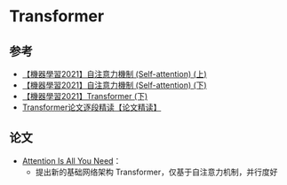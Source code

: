 # Transformer

## 参考

* [【機器學習2021】自注意力機制 (Self-attention) (上)](https://www.youtube.com/watch?v=hYdO9CscNes&list=PLJV_el3uVTsMhtt7_Y6sgTHGHp1Vb2P2J&index=10)
* [【機器學習2021】自注意力機制 (Self-attention) (下)](https://www.youtube.com/watch?v=gmsMY5kc-zw&list=PLJV_el3uVTsMhtt7_Y6sgTHGHp1Vb2P2J&index=11)
* [【機器學習2021】Transformer (下)](https://www.youtube.com/watch?v=gmsMY5kc-zw&list=PLJV_el3uVTsMhtt7_Y6sgTHGHp1Vb2P2J&index=13)
* [Transformer论文逐段精读【论文精读】](https://www.bilibili.com/video/BV1pu411o7BE/)

## 论文

* [Attention Is All You Need](https://arxiv.org/abs/1706.03762)：
    * 提出新的基础网络架构 Transformer，仅基于自注意力机制，并行度好
